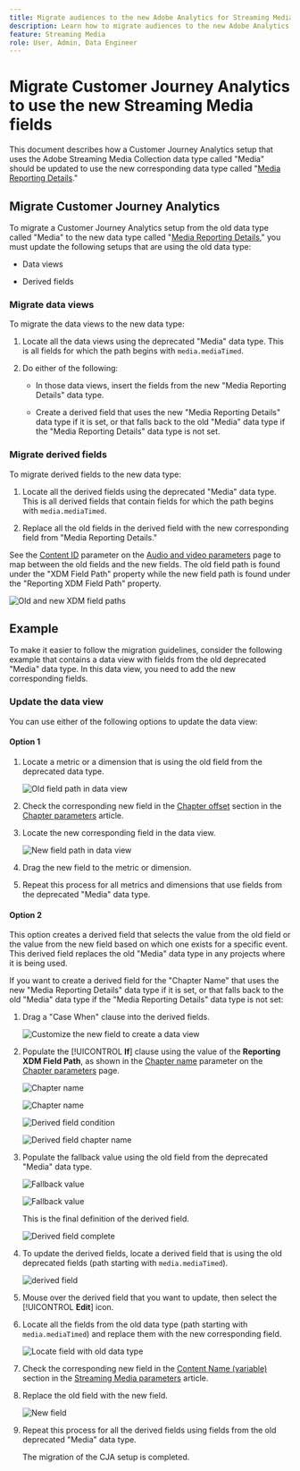 ```yaml
---
title: Migrate audiences to the new Adobe Analytics for Streaming Media data type
description: Learn how to migrate audiences to the new Adobe Analytics for Streaming Media data type
feature: Streaming Media
role: User, Admin, Data Engineer
---
```

# Migrate Customer Journey Analytics to use the new Streaming Media fields

This document describes how a Customer Journey Analytics setup that uses the Adobe Streaming Media Collection data type called "Media" should be updated to use the new corresponding data type called "[Media Reporting Details](https://experienceleague.adobe.com/en/docs/experience-platform/xdm/data-types/media-reporting-details)."

## Migrate Customer Journey Analytics 

To migrate a Customer Journey Analytics setup from the old data type called "Media" to the new data type called "[Media Reporting Details](https://experienceleague.adobe.com/en/docs/experience-platform/xdm/data-types/media-reporting-details)," you must update the following setups that are using the old data type:

* Data views

* Derived fields

### Migrate data views

To migrate the data views to the new data type:

1. Locate all the data views using the deprecated "Media" data type. This is all fields for which the path begins with `media.mediaTimed`.

1. Do either of the following:

   * In those data views, insert the fields from the new "Media Reporting Details" data type. 

   * Create a derived field that uses the new "Media Reporting Details" data type if it is set, or that falls back to the old "Media" data type if the "Media Reporting Details" data type is not set.

### Migrate derived fields

To migrate derived fields to the new data type:

1. Locate all the derived fields using the deprecated "Media" data type. This is all derived fields that contain fields for which the path begins with `media.mediaTimed`.

1. Replace all the old fields in the derived field with the new corresponding field from "Media Reporting Details."

See the [Content ID](https://experienceleague.adobe.com/en/docs/media-analytics/using/implementation/variables/audio-video-parameters#content-id) parameter on the [Audio and video parameters](https://experienceleague.adobe.com/en/docs/media-analytics/using/implementation/variables/audio-video-parameters) page to map between the old fields and the new fields. The old field path is found under the "XDM Field Path" property while the new field path is found under the "Reporting XDM Field Path" property.

![Old and new XDM field paths](assets/field-paths-updated.jpeg)

## Example

To make it easier to follow the migration guidelines, consider the following example that contains a data view with fields from the old deprecated "Media" data type. In this data view, you need to add the new corresponding fields. 

### Update the data view

You can use either of the following options to update the data view:

#### Option 1

1. Locate a metric or a dimension that is using the old field from the deprecated data type.

   ![Old field path in data view](assets/old-field-data-view.jpeg)

1. Check the corresponding new field in the [Chapter offset](https://experienceleague.adobe.com/en/docs/media-analytics/using/implementation/variables/chapter-parameters#chapter-offset) section in the [Chapter parameters](https://experienceleague.adobe.com/en/docs/media-analytics/using/implementation/variables/chapter-parameters) article.

1. Locate the new corresponding field in the data view.

   ![New field path in data view](assets/new-field-data-view.jpeg)

1. Drag the new field to the metric or dimension.

1. Repeat this process for all metrics and dimensions that use fields from the deprecated "Media" data type.

#### Option 2

This option creates a derived field that selects the value from the old field or the value from the new field based on which one exists for a specific event. This derived field replaces the old "Media" data type in any projects where it is being used.

If you want to create a derived field for the "Chapter Name" that uses the new "Media Reporting Details" data type if it is set, or that falls back to the old "Media" data type if the "Media Reporting Details" data type is not set:

1. Drag a "Case When" clause into the derived fields.

   ![Customize the new field to create a data view](assets/create-derived-field2.jpeg)

1. Populate the [!UICONTROL **If**] clause using the value of the **Reporting XDM Field Path**, as shown in the [Chapter name](https://experienceleague.adobe.com/en/docs/media-analytics/using/implementation/variables/chapter-parameters#chapter-name) parameter on the [Chapter parameters](https://experienceleague.adobe.com/en/docs/media-analytics/using/implementation/variables/chapter-parameters) page.

   ![Chapter name](assets/chapter-name.jpeg)

   ![Chapter name](assets/chapter-name2.jpeg)

   ![Derived field condition](assets/derived-field-condition.jpeg)

   ![Derived field chapter name](assets/derived-field-chapter-name.jpeg)

1. Populate the fallback value using the old field from the deprecated "Media" data type.

   ![Fallback value](assets/fallback-value.jpeg)

   ![Fallback value](assets/fallback-value2.jpeg)

   This is the final definition of the derived field.

   ![Derived field complete](assets/derived-field-complete.jpeg)

1. To update the derived fields, locate a derived field that is using the old deprecated fields (path starting with `media.mediaTimed`).

   ![derived field](assets/old-derived-field.jpeg)

1. Mouse over the derived field that you want to update, then select the [!UICONTROL **Edit**] icon.

1. Locate all the fields from the old data type (path starting with `media.mediaTimed`) and replace them with the new corresponding field.

   ![Locate field with old data type](assets/locate-fields-with-old-datatype.jpeg)

1. Check the corresponding new field in the [Content Name (variable)](https://experienceleague.adobe.com/en/docs/media-analytics/using/implementation/variables/audio-video-parameters#content-name-variable) section in the [Streaming Media parameters](https://experienceleague.adobe.com/en/docs/media-analytics/using/implementation/variables/audio-video-parameters#content-name-variable) article.

1. Replace the old field with the new field.

   ![New field](assets/derived-field-new.jpeg)

1. Repeat this process for all the derived fields using fields from the old deprecated "Media" data type.

   The migration of the CJA setup is completed.

